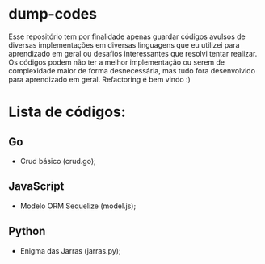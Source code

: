 # dump-codes
Esse repositório tem por finalidade apenas guardar códigos avulsos de diversas implementações em diversas linguagens que eu utilizei para aprendizado em geral ou desafios interessantes que resolvi tentar realizar. Os códigos podem não ter a melhor implementação ou serem de complexidade maior de forma desnecessária, mas tudo fora desenvolvido para aprendizado em geral. Refactoring é bem vindo :)

# Lista de códigos:

## Go

* Crud básico (crud.go);

## JavaScript

* Modelo ORM Sequelize (model.js);

## Python

* Enigma das Jarras (jarras.py); 
